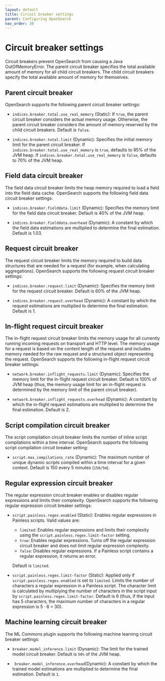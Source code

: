 ```yaml
---
layout: default
title: Circuit breaker settings
parent: Configuring OpenSearch
nav_order: 30
---
```


# Circuit breaker settings

Circuit breakers prevent OpenSearch from causing a Java OutOfMemoryError. The parent circuit breaker specifies the total available amount of memory for all child circuit breakers. The child circuit breakers specify the total available amount of memory for themselves.

## Parent circuit breaker

OpenSearch supports the following parent circuit breaker settings:

- `indices.breaker.total.use_real_memory` (Static): If `true`, the parent circuit breaker considers the actual memory usage. Otherwise, the parent circuit breaker considers the amount of memory reserved by the child circuit breakers. Default is `false`.

- `indices.breaker.total.limit` (Dynamic): Specifies the initial memory limit for the parent circuit breaker. If `indices.breaker.total.use_real_memory` is `true`, defaults to 95% of the JVM heap. If `indices.breaker.total.use_real_memory` is `false`, defaults to 70% of the JVM heap.

## Field data circuit breaker

The field data circuit breaker limits the heap memory required to load a field into the field data cache. OpenSearch supports the following field data circuit breaker settings:

- `indices.breaker.fielddata.limit` (Dynamic): Specifies the memory limit for the field data circuit breaker. Default is 40% of the JVM heap.

- `indices.breaker.fielddata.overhead` (Dynamic): A constant by which the field data estimations are multiplied to determine the final estimation. Default is 1.03.

## Request circuit breaker

The request circuit breaker limits the memory required to build data structures that are needed for a request (for example, when calculating aggregations). OpenSearch supports the following request circuit breaker settings:

- `indices.breaker.request.limit` (Dynamic): Specifies the memory limit for the request circuit breaker. Default is 60% of the JVM heap.

- `indices.breaker.request.overhead` (Dynamic): A constant by which the request estimations are multiplied to determine the final estimation. Default is 1.

## In-flight request circuit breaker

The in-flight request circuit breaker limits the memory usage for all currently running incoming requests on transport and HTTP level. The memory usage for a request is based on the content length of the request and includes memory needed for the raw request and a structured object representing the request. OpenSearch supports the following in-flight request circuit breaker settings:

- `network.breaker.inflight_requests.limit` (Dynamic): Specifies the memory limit for the in-flight request circuit breaker. Default is 100% of JVM heap (thus, the memory usage limit for an in-flight request is determined by the memory limit of the parent circuit breaker).

- `network.breaker.inflight_requests.overhead` (Dynamic): A constant by which the in-flight request estimations are multiplied to determine the final estimation. Default is 2.

## Script compilation circuit breaker

The script compilation circuit breaker limits the number of inline script compilations within a time interval. OpenSearch supports the following script compilation circuit breaker setting:

- `script.max_compilations_rate` (Dynamic): The maximum number of unique dynamic scripts compiled within a time interval for a given context. Default is 150 every 5 minutes (`150/5m`).

## Regular expression circuit breaker

The regular expression circuit breaker enables or disables regular expressions and limits their complexity. OpenSearch supports the following regular expression circuit breaker settings:

- `script.painless.regex.enabled` (Static): Enables regular expressions in Painless scripts. 
    Valid values are: 
    - `limited`: Enables regular expressions and limits their complexity using the `script.painless.regex.limit-factor` setting. 
    - `true`: Enables regular expressions. Turns off the regular expression circuit breaker and does not limit regular expression complexity. 
    - `false`: Disables regular expressions. If a Painless script contains a regular expression, it returns an error. 

    Default is `limited`.

- `script.painless.regex.limit-factor` (Static): Applied only if `script.painless.regex.enabled` is set to `limited`. Limits the number of characters a regular expression in a Painless script. The character limit is calculated by multiplying the number of characters in the script input by `script.painless.regex.limit-factor`. Default is 6 (thus, if the input has 5 characters, the maximum number of characters in a regular expression is 5 &middot; 6 = 30).
 
## Machine learning circuit breaker

The ML Commons plugin supports the following machine learning circuit breaker settings:

- `breaker.model_inference.limit` (Dynamic): The limit for the trained model circuit breaker. Default is `50%` of the JVM heap. 

- ` breaker.model_inference.overhead`(Dynamic): A constant by which the trained model estimations are multiplied to determine the final estimation. Default is `1`. 